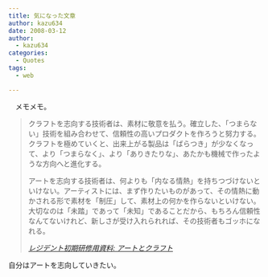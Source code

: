 ```yaml
---
title: 気になった文章
author: kazu634
date: 2008-03-12
author:
  - kazu634
categories:
  - Quotes
tags:
  - web

---
```

<div class="section">
<p>
    　メモメモ。
</p>
  
<blockquote title="レジデント初期研修用資料" cite="http://medt00lz.s59.xrea.com/blog/archives/2008/03/post_616.html">
<p>
      クラフトを志向する技術者は、素材に敬意を払う。確立した、「つまらない」技術を組み合わせて、信頼性の高いプロダクトを作ろうと努力する。クラフトを極めていくと、出来上がる製品は「ばらつき」が少なくなって、より「つまらなく」、より「ありきたりな」、あたかも機械で作ったような方向へと進化する。
</p>
    
<p>
      アートを志向する技術者は、何よりも「内なる情熱」を持ちつづけないといけない。アーティストには、まず作りたいものがあって、その情熱に動かされる形で素材を「制圧」して、素材上の何かを作らないといけない。大切なのは「未踏」であって「未知」であることだから、もちろん信頼性なんてないけれど、新しさが受け入れられれば、その技術者もゴッホになれる。
</p>
    
<p>
<cite><a href="http://medt00lz.s59.xrea.com/blog/archives/2008/03/post_616.html" onclick="__gaTracker('send', 'event', 'outbound-article', 'http://medt00lz.s59.xrea.com/blog/archives/2008/03/post_616.html', 'レジデント初期研修用資料: アートとクラフト');" target="_blank">レジデント初期研修用資料: アートとクラフト</a></cite>
</p>
</blockquote>
  
<p>
    自分はアートを志向していきたい。
</p>
</div>
